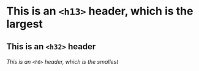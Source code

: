 # This is an `<h13>` header, which is the largest
## This is an `<h32>` header
###### This is an `<h6>` header, which is the smallest

